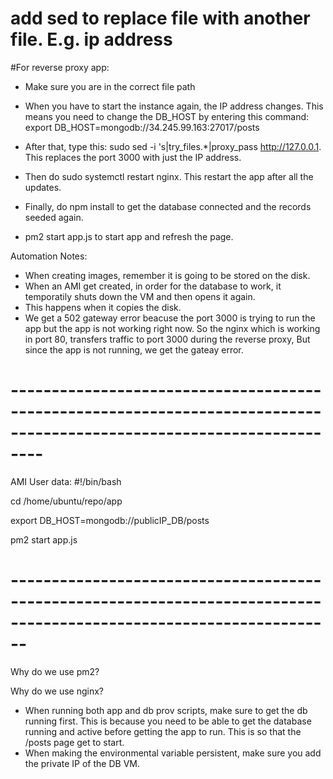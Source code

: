 # add sed to replace file with another file. E.g. ip address


#For reverse proxy app:

* Make sure you are in the correct file path
* When you have to start the instance again, the IP address changes. This means you need to change the DB_HOST by entering this command: export DB_HOST=mongodb://34.245.99.163:27017/posts

* After that, type this: sudo sed -i 's|try_files.*|proxy_pass http://127.0.0.1. This replaces the port 3000 with just the IP address.
  
* Then do sudo systemctl restart nginx. This restart the app after all the updates.

* Finally, do npm install to get the database connected and the records seeded again.

* pm2 start app.js to start app and refresh the page. 



Automation Notes:

* When creating images, remember it is going to be stored on the disk. 
* When an AMI get created, in order for the database to work, it temporatily shuts down the VM and then opens it again. 
* This happens when it copies the disk. 
* We get a 502 gateway error beacuse the port 3000 is trying to run the app but the app is not working right now. So the nginx which is working in port 80,     transfers traffic to port 3000 during the reverse proxy, But since the app is not running, we get the gateay error. 

# ----------------------------------------------------------------------------------------------------------------------

AMI User data:
#!/bin/bash

cd /home/ubuntu/repo/app

export DB_HOST=mongodb://publicIP_DB/posts

pm2 start app.js

# --------------------------------------------------------------------------------------------------------------------

Why do we use pm2?




Why do we use nginx?

* When running both app and db prov scripts, make sure to get the db running first. This is because you need to be able to get the database running and active before getting the app to run. This is so that the /posts page get to start.
* When making the environmental variable persistent, make sure you add the private IP of the DB VM. 

